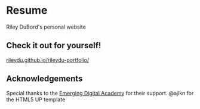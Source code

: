 # Resume

Riley DuBord's personal website

## Check it out for yourself!

[rileydu.github.io/rileydu-portfolio/](https://rileydu.github.io/rileydu-portfolio/)

## Acknowledgements

Special thanks to the [Emerging Digital Academy](https://emergingacademy.org/) for their support.
@ajlkn for the HTML5 UP template